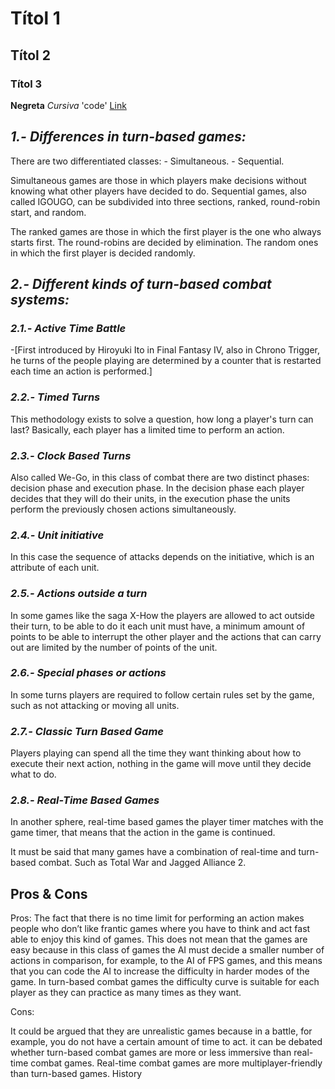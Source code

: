 # Títol 1
## Títol 2
### Títol 3
**Negreta** _Cursiva_ 'code'
[Link](https://google.com)

## _1.- Differences in turn-based games:_
  There are two differentiated classes:
     - Simultaneous.
     - Sequential.

  Simultaneous games are those in which players make decisions without knowing what other players have decided to do.
  Sequential games, also called IGOUGO, can be subdivided into three sections, ranked, round-robin start, and random.

  The ranked games are those in which the first player is the one who always starts first.
  The round-robins are decided by elimination.
  The random ones in which the first player is decided randomly.

## _2.- Different kinds of turn-based combat systems:_

  ### _2.1.- Active Time Battle_
  -[First introduced by Hiroyuki Ito in Final Fantasy IV, also in Chrono Trigger, he turns of the people playing are determined by
   a counter that is restarted each time an action is performed.]

  ### _2.2.- Timed Turns_
   This methodology exists to solve a question, how long a player's turn can last? Basically, each player has a limited time to perform
   an action.

  ### _2.3.- Clock Based Turns_
   Also called We-Go, in this class of combat there are two distinct phases: decision phase and execution phase. In the decision phase each
   player decides that they will do their units, in the execution phase the units perform the previously chosen actions simultaneously.

  ### _2.4.- Unit initiative_
   In this case the sequence of attacks depends on the initiative, which is an attribute of each unit.

  ### _2.5.- Actions outside a turn_
   In some games like the saga X-How the players are allowed to act outside their turn, to be able to do it each unit must have, a minimum
   amount of points to be able to interrupt the other player and the actions that can carry out are limited by the number of points of the
   unit.

  ### _2.6.- Special phases or actions_
   In some turns players are required to follow certain rules set by the game, such as not attacking or moving all units.

  ### _2.7.- Classic Turn Based Game_
   Players playing can spend all the time they want thinking about how to execute their next action, nothing in the game will move until
   they decide what to do.

  ### _2.8.- Real-Time Based Games_
   In another sphere, real-time based games the player timer matches with the game timer, that means that the action in the game is
   continued.

  It must be said that many games have a combination of real-time and turn-based combat. Such as Total War and Jagged Alliance 2.

## Pros & Cons

Pros:
The fact that there is no time limit for performing an action makes people who don’t like frantic games where you have to think and act fast able to enjoy this kind of games.
This does not mean that the games are easy because in this class of games the AI must decide a smaller number of actions in comparison, for example, to the AI of FPS games, and this means that you can code the AI to increase the difficulty in harder modes of the game.
In turn-based combat games the difficulty curve is suitable for each player as they can practice as many times as they want.

Cons:

It could be argued that they are unrealistic games because in a battle, for example, you do not have a certain amount of time to act.
it can be debated whether turn-based combat games are more or less immersive than real-time combat games.
Real-time combat games are more multiplayer-friendly than turn-based games.
History
